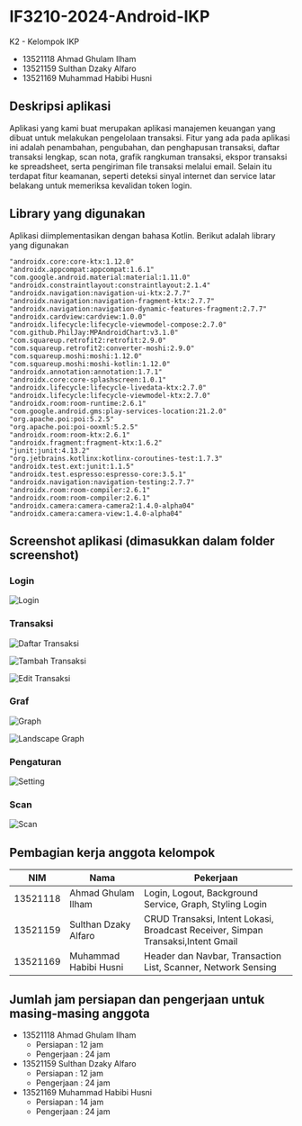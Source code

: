 # IF3210-2024-Android-IKP

K2 - Kelompok IKP

- 13521118 Ahmad Ghulam Ilham
- 13521159 Sulthan Dzaky Alfaro
- 13521169 Muhammad Habibi Husni

## Deskripsi aplikasi

Aplikasi yang kami buat merupakan aplikasi manajemen keuangan yang dibuat untuk melakukan pengelolaan transaksi. Fitur yang ada pada aplikasi ini adalah penambahan, pengubahan, dan penghapusan transaksi, daftar transaksi lengkap, scan nota, grafik rangkuman transaksi, ekspor transaksi ke spreadsheet, serta pengiriman file transaksi melalui email. Selain itu terdapat fitur keamanan, seperti deteksi sinyal internet dan service latar belakang untuk memeriksa kevalidan token login.

## Library yang digunakan

Aplikasi diimplementasikan dengan bahasa Kotlin.
Berikut adalah library yang digunakan

    "androidx.core:core-ktx:1.12.0"
    "androidx.appcompat:appcompat:1.6.1"
    "com.google.android.material:material:1.11.0"
    "androidx.constraintlayout:constraintlayout:2.1.4"
    "androidx.navigation:navigation-ui-ktx:2.7.7"
    "androidx.navigation:navigation-fragment-ktx:2.7.7"
    "androidx.navigation:navigation-dynamic-features-fragment:2.7.7"
    "androidx.cardview:cardview:1.0.0"
    "androidx.lifecycle:lifecycle-viewmodel-compose:2.7.0"
    "com.github.PhilJay:MPAndroidChart:v3.1.0"
    "com.squareup.retrofit2:retrofit:2.9.0"
    "com.squareup.retrofit2:converter-moshi:2.9.0"
    "com.squareup.moshi:moshi:1.12.0"
    "com.squareup.moshi:moshi-kotlin:1.12.0"
    "androidx.annotation:annotation:1.7.1"
    "androidx.core:core-splashscreen:1.0.1"
    "androidx.lifecycle:lifecycle-livedata-ktx:2.7.0"
    "androidx.lifecycle:lifecycle-viewmodel-ktx:2.7.0"
    "androidx.room:room-runtime:2.6.1"
    "com.google.android.gms:play-services-location:21.2.0"
    "org.apache.poi:poi:5.2.5"
    "org.apache.poi:poi-ooxml:5.2.5"
    "androidx.room:room-ktx:2.6.1"
    "androidx.fragment:fragment-ktx:1.6.2"
    "junit:junit:4.13.2"
    "org.jetbrains.kotlinx:kotlinx-coroutines-test:1.7.3"
    "androidx.test.ext:junit:1.1.5"
    "androidx.test.espresso:espresso-core:3.5.1"
    "androidx.navigation:navigation-testing:2.7.7"
    "androidx.room:room-compiler:2.6.1"
    "androidx.room:room-compiler:2.6.1"
    "androidx.camera:camera-camera2:1.4.0-alpha04"
    "androidx.camera:camera-view:1.4.0-alpha04"

## Screenshot aplikasi (dimasukkan dalam folder screenshot)

### Login

![Login](screenshot/Login.jpg)

### Transaksi

![Daftar Transaksi](screenshot/Daftar%20Transaksi.jpg)

![Tambah Transaksi](screenshot/Tambah%20Transaksi.jpg)

![Edit Transaksi](screenshot/Edit%20Transaksi.jpg)

### Graf

![Graph](screenshot/Graph.jpg)

![Landscape Graph](screenshot/Landscape%20Graph.jpg)

### Pengaturan

![Setting](screenshot/Setting.jpg)

### Scan

![Scan](screenshot/Scan.jpg)

## Pembagian kerja anggota kelompok

| NIM       | Nama                          | Pekerjaan           |
|-----------|-------------------------------|---------------------|
| 13521118  | Ahmad Ghulam Ilham        |  Login, Logout, Background Service, Graph, Styling Login|
| 13521159  | Sulthan Dzaky Alfaro  | CRUD Transaksi, Intent Lokasi, Broadcast Receiver, Simpan Transaksi,Intent Gmail |
| 13521169  | Muhammad Habibi Husni  | Header dan Navbar,  Transaction List, Scanner, Network Sensing|

## Jumlah jam persiapan dan pengerjaan untuk masing-masing anggota

- 13521118 Ahmad Ghulam Ilham
    - Persiapan : 12 jam
    - Pengerjaan : 24 jam
- 13521159 Sulthan Dzaky Alfaro
    - Persiapan : 12 jam
    - Pengerjaan : 24 jam
- 13521169 Muhammad Habibi Husni
    - Persiapan : 14 jam
    - Pengerjaan : 24 jam